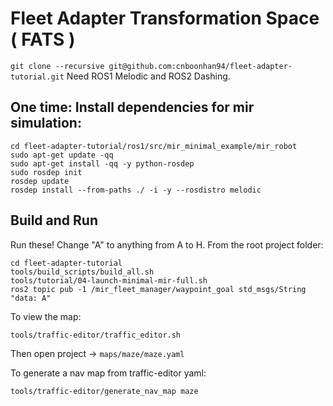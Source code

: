 # Fleet Adapter Transformation Space ( FATS ) 
`git clone --recursive git@github.com:cnboonhan94/fleet-adapter-tutorial.git`
Need ROS1 Melodic and ROS2 Dashing.

## One time: Install dependencies for mir simulation:

```
cd fleet-adapter-tutorial/ros1/src/mir_minimal_example/mir_robot
sudo apt-get update -qq
sudo apt-get install -qq -y python-rosdep
sudo rosdep init
rosdep update
rosdep install --from-paths ./ -i -y --rosdistro melodic

```
## Build and Run
Run these! Change "A" to anything from A to H. From the root project folder:
```
cd fleet-adapter-tutorial
tools/build_scripts/build_all.sh
tools/tutorial/04-launch-minimal-mir-full.sh
ros2 topic pub -1 /mir_fleet_manager/waypoint_goal std_msgs/String "data: A"
```

To view the map:
```
tools/traffic-editor/traffic_editor.sh 

```
Then open project -> `maps/maze/maze.yaml`

To generate a nav map from traffic-editor yaml:
```
tools/traffic-editor/generate_nav_map maze
```
